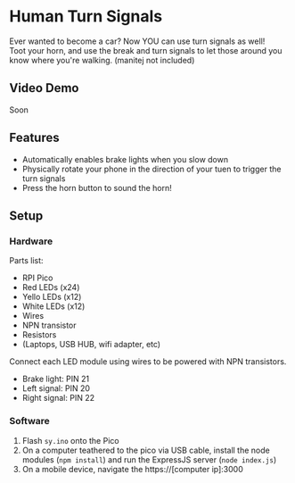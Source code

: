 # Human Turn Signals

Ever wanted to become a car? Now YOU can use turn signals as well!  
Toot your horn, and use the break and turn signals to let those around you know where you're walking. (manitej not included)

## Video Demo

Soon

## Features
- Automatically enables brake lights when you slow down
- Physically rotate your phone in the direction of your tuen to trigger the turn signals
- Press the horn button to sound the horn!

## Setup

### Hardware
 
Parts list:
- RPI Pico
- Red LEDs (x24)
- Yello LEDs (x12)
- White LEDs (x12)
- Wires
- NPN transistor
- Resistors
- (Laptops, USB HUB, wifi adapter, etc)

Connect each LED module using wires to be powered with NPN transistors.  
- Brake light: PIN 21
- Left signal: PIN 20
- Right signal: PIN 22

### Software

1. Flash `sy.ino` onto the Pico
2. On a computer teathered to the pico via USB cable, install the node modules (`npm install`) and run the ExpressJS server (`node index.js`)
3. On a mobile device, navigate the https://[computer ip]:3000
